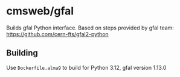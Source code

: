 # cmsweb/gfal

Builds gfal Python interface. Based on steps provided by gfal team: https://github.com/cern-fts/gfal2-python

## Building
Use `Dockerfile.alma9` to build for Python 3.12, gfal version 1.13.0
